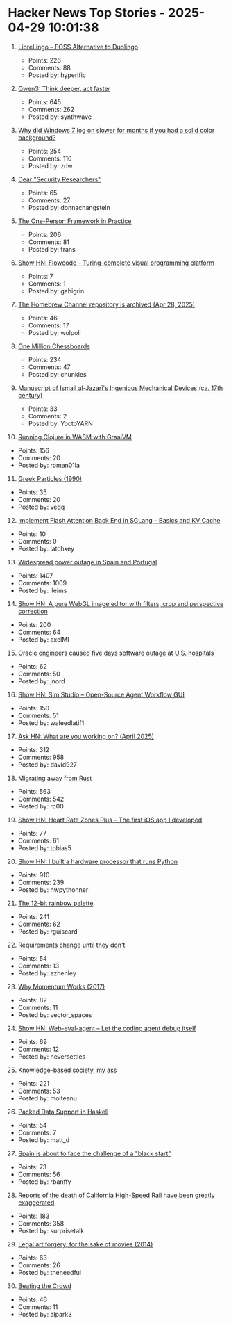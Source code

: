 # Hacker News Top Stories - 2025-04-29 10:01:38

1. [LibreLingo – FOSS Alternative to Duolingo](https://librelingo.app)
   - Points: 226
   - Comments: 88
   - Posted by: hyperific

2. [Qwen3: Think deeper, act faster](https://qwenlm.github.io/blog/qwen3/)
   - Points: 645
   - Comments: 262
   - Posted by: synthwave

3. [Why did Windows 7 log on slower for months if you had a solid color background?](https://devblogs.microsoft.com/oldnewthing/20250428-00/?p=111121)
   - Points: 254
   - Comments: 110
   - Posted by: zdw

4. [Dear "Security Researchers"](https://ftp.bit.nl/pub/debian/)
   - Points: 65
   - Comments: 27
   - Posted by: donnachangstein

5. [The One-Person Framework in Practice](https://link.mail.beehiiv.com/ss/c/u001.5SRwDQ9qxPQW8vmD5Do73b3R4eTCi2vXqPyztEk6wMFC9_fqEAcDVx6xEJ96T4BSMXrPS7z5exEBSTF4pF48z8SqJkJnkAwMUW9LtYdd8lWmvkDinT92nsk5HmXOHdWgLsysm9FMGrqmu7dnG57cXpga8ZOe8X0IV8pyeC3AswdRMaitfT307y7naP-_6W5CiolKhXCKrEndMGCW2PftFUu9ieYOxpVJ_fhu82gAh-4/4g1/wA_MG-I5SVCyR3KY66oEaQ/h30/h001.kLDFZMgisudi21zmTPbd_O8U7X98d4UxYqZjQTb_D7o)
   - Points: 206
   - Comments: 81
   - Posted by: frans

6. [Show HN: Flowcode – Turing-complete visual programming platform](https://app.getflowcode.io/playground/example1)
   - Points: 7
   - Comments: 1
   - Posted by: gabigrin

7. [The Homebrew Channel repository is archived (Apr 28, 2025)](https://github.com/fail0verflow/hbc)
   - Points: 46
   - Comments: 17
   - Posted by: wolpoli

8. [One Million Chessboards](https://onemillionchessboards.com/#199,276)
   - Points: 234
   - Comments: 47
   - Posted by: chunkles

9. [Manuscript of Ismail al-Jazarī's Ingenious Mechanical Devices (ca. 17th century)](https://publicdomainreview.org/collection/arabic-machine-manuscript/)
   - Points: 33
   - Comments: 2
   - Posted by: YoctoYARN

10. [Running Clojure in WASM with GraalVM](https://romanliutikov.com/blog/running-clojure-in-wasm)
   - Points: 156
   - Comments: 20
   - Posted by: roman01la

11. [Greek Particles (1990)](https://specgram.com/Babel.I.2/07.sriyatha.greek.html)
   - Points: 35
   - Comments: 20
   - Posted by: veqq

12. [Implement Flash Attention Back End in SGLang – Basics and KV Cache](https://hebiao064.github.io/fa3-attn-backend-basic)
   - Points: 10
   - Comments: 0
   - Posted by: latchkey

13. [Widespread power outage in Spain and Portugal](https://www.bbc.com/news/live/c9wpq8xrvd9t)
   - Points: 1407
   - Comments: 1009
   - Posted by: lleims

14. [Show HN: A pure WebGL image editor with filters, crop and perspective correction](https://github.com/xdadda/mini-photo-editor)
   - Points: 200
   - Comments: 64
   - Posted by: axelMI

15. [Oracle engineers caused five days software outage at U.S. hospitals](https://www.cnbc.com/2025/04/28/oracle-engineers-caused-days-long-software-outage-at-us-hospitals.html)
   - Points: 62
   - Comments: 50
   - Posted by: jnord

16. [Show HN: Sim Studio – Open-Source Agent Workflow GUI](https://github.com/simstudioai/sim)
   - Points: 150
   - Comments: 51
   - Posted by: waleedlatif1

17. [Ask HN: What are you working on? (April 2025)](undefined)
   - Points: 312
   - Comments: 958
   - Posted by: david927

18. [Migrating away from Rust](https://deadmoney.gg/news/articles/migrating-away-from-rust)
   - Points: 563
   - Comments: 542
   - Posted by: rc00

19. [Show HN: Heart Rate Zones Plus – The first iOS app I developed](https://apps.apple.com/us/app/heart-rate-zones-plus/id6744743232)
   - Points: 77
   - Comments: 61
   - Posted by: tobias5

20. [Show HN: I built a hardware processor that runs Python](https://www.runpyxl.com/gpio)
   - Points: 910
   - Comments: 239
   - Posted by: hwpythonner

21. [The 12-bit rainbow palette](https://iamkate.com/data/12-bit-rainbow/)
   - Points: 241
   - Comments: 62
   - Posted by: rguiscard

22. [Requirements change until they don't](https://buttondown.com/hillelwayne/archive/requirements-change-until-they-dont/)
   - Points: 54
   - Comments: 13
   - Posted by: azhenley

23. [Why Momentum Works (2017)](https://distill.pub/2017/momentum/)
   - Points: 82
   - Comments: 11
   - Posted by: vector_spaces

24. [Show HN: Web-eval-agent – Let the coding agent debug itself](https://github.com/Operative-Sh/web-eval-agent)
   - Points: 69
   - Comments: 12
   - Posted by: neversettles

25. [Knowledge-based society, my ass](https://mihaiolteanu.me/knowledge-based-society-my-ass)
   - Points: 221
   - Comments: 53
   - Posted by: molteanu

26. [Packed Data Support in Haskell](https://arthi-chaud.github.io/posts/packed/)
   - Points: 54
   - Comments: 7
   - Posted by: matt_d

27. [Spain is about to face the challenge of a "black start"](https://arstechnica.com/science/2025/04/why-restarting-a-power-grid-is-so-hard/)
   - Points: 73
   - Comments: 56
   - Posted by: rbanffy

28. [Reports of the death of California High-Speed Rail have been greatly exaggerated](https://asteriskmag.com/issues/10/reports-of-the-death-of-california-high-speed-rail-have-been-greatly-exaggerated)
   - Points: 183
   - Comments: 358
   - Posted by: surprisetalk

29. [Legal art forgery, for the sake of movies (2014)](https://www.vanityfair.com/hollywood/2014/04/art-in-movies)
   - Points: 63
   - Comments: 26
   - Posted by: theneedful

30. [Beating the Crowd](https://www.withentropy.com/blog/2025-04-21-beating_the_crowd/)
   - Points: 46
   - Comments: 11
   - Posted by: alpark3

